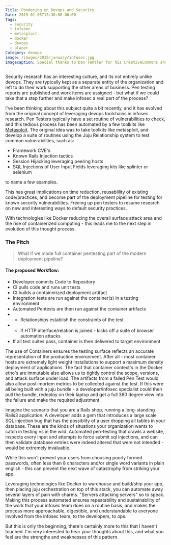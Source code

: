 ```yaml
---
Title: Pondering on Devops and Security
Date: 2015-01-05T13:30:00-00:00
Tags:
  - security
  - infosec
  - metasploit
  - docker
  - devops
  - planet
Category: devops
image: /images/2015/january/infosec.jpg
imagecaption: Special thanks to Dan Tentler for his CreativeCommons shot from Defcon19 https://www.flickr.com/photos/vissago/6033405562/
---
```


Security research has an interesting culture, and its not entirely unlike devops. They are typically kept as a separate entity of the organization and left to do their work supporting the other areas of business. Pen testing reports are published and work items are assigned - but what if we could take that a step further and make infosec a real part of the process?

I've been thinking about this subject quite a bit recently, and it has evolved from the original concept of leveraging devops toolchains in infosec research. Pen Testers typically have a set routine of vulnerabilities to check, and this tedious process has been automated by a few toolkits like [Metasploit](http://www.metasploit.com/). The original idea was to take toolkits like metasploit, and develop a suite of routines using the Juju Relationship system to test common vulnerabilities, such as:

 - Framework CVE's
 - Known Rails Injection tactics
 - Session Hijacking leveraging peering hosts
 - SQL Injections of User Input Fields leveraging kits like splinter or selenium

to name a few examples.

This has great implications on time reduction, reusablility of existing code/practices, and become part of the deployment pipeline for testing for known security vulnerabilities. Freeing up pen testers to resume research on new and interesting ways to default security practices.

With technologies like Docker reducing the overall surface attack area and the rise of containerized computing - this leads me to the next step in evolution of this thought process.

### The Pitch

> What if we made full container pentesting part of the modern deployment pipeline?

#### The proposed Workflow:

- Developer commits Code to Repository
- CI pulls code and runs unit tests
- CI builds a containerized deployment artifact
- Integration tests are run against the container(s) in a testing environment
- Automated Pentests are then run against the container artifacts
- - Relationships establish the constraints of the test
- - If HTTP interface/relation is joined - kicks off a suite of browser automation attacks
- If all test suites pass, container is then delivered to target environment

The use of Containers ensures the testing surface reflects an accurate representation of the production environment. After all - most container hosts are extremely light weight installations to support a maximum density deployment of applications. The fact that container context's in the Docker etho's are immutable also allows us to tightly control the scope, versions, and attack surface under load. The artifacts from a failed Pen Test would also allow post-mortem metrics to be collected against the test. If this were all being built with a juju bundle - a developer/infosec specialist could then pull the bundle, redeploy on their laptop and get a full 360 degree view into the failure and make the required adjustment.

Imagine the scenario that you are a Rails shop, running a long-standing Rails3 application. A developer adds a gem that introduces a large scale SQL injection bug that has the possiblity of a user dropping all tables in your database. These are the kinds of situations your organization wants to catch in testing vs in the wild. Automated pen-testing that crawls a website, inspects every input and attempts to force submit sql injections, and can then validate database entries were indeed altered that were not intended - would be extremely invaluable.

While this won't prevent your users from choosing poorly formed passwords, often less than 8 characters and/or single word variants in plain english - this can prevent the next wave of catastrophy from striking your app.

Leveraging technologies like Docker to warehouse and build/ship your app, then placing juju orchestration on top of this stack, you can automate away several layers of pain with charms. "Servers attacking servers" so to speak. Making this process automated ensures repeatability and sustainability of the work that your infosec team does on a routine basis, and makes the process more approachable, digestible, and understandable to everyone involved from the infosec team, to the developers, to ops.

But this is only the beginning, there's certainly more to this that I haven't touched. I'm very interested to hear your thoughts about this, and what you feel are the strengths and weaknesses of this pattern.
